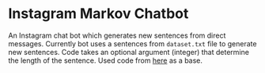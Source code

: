 # Instagram Markov Chatbot

An Instagram chat bot which generates new sentences from direct messages.
Currently bot uses a sentences from `dataset.txt` file to generate new sentences.
Code takes an optional argument (integer) that determine the length of the sentence.
Used code from [here](https://towardsdatascience.com/simulating-text-with-markov-chains-in-python-1a27e6d13fc6) as a base.